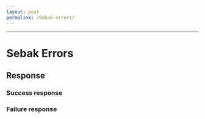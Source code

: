 ```yaml
---
layout: post
permalink: /Sebak-errors/
---
```

---
# Sebak Errors

## Response



### Success response



### Failure response

